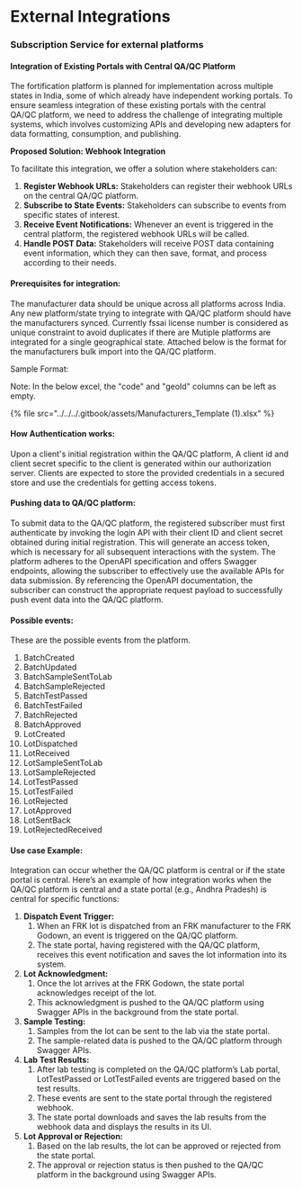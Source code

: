 # External Integrations

### **Subscription Service for external platforms**

#### **Integration of Existing Portals with Central QA/QC Platform**

The fortification platform is planned for implementation across multiple states in India, some of which already have independent working portals. To ensure seamless integration of these existing portals with the central QA/QC platform, we need to address the challenge of integrating multiple systems, which involves customizing APIs and developing new adapters for data formatting, consumption, and publishing.

**Proposed Solution: Webhook Integration**

To facilitate this integration, we offer a solution where stakeholders can:

1. **Register Webhook URLs:** Stakeholders can register their webhook URLs on the central QA/QC platform.
2. **Subscribe to State Events:** Stakeholders can subscribe to events from specific states of interest.
3. **Receive Event Notifications:** Whenever an event is triggered in the central platform, the registered webhook URLs will be called.
4. **Handle POST Data:** Stakeholders will receive POST data containing event information, which they can then save, format, and process according to their needs.

#### **Prerequisites for integration**:&#x20;

The manufacturer data should be unique across all platforms across India. Any new platform/state trying to integrate with QA/QC platform should have the manufacturers synced. Currently fssai license number is considered as unique constraint to avoid duplicates if there are Mutiple platforms are integrated for a single geographical state. Attached below is the format for the manufacturers bulk import into the QA/QC platform.&#x20;

Sample Format:

Note: In the below excel, the "code" and "geoId" columns can be left as empty.

{% file src="../../../.gitbook/assets/Manufacturers_Template (1).xlsx" %}

#### **How Authentication works**:&#x20;

Upon a client's initial registration within the QA/QC platform, A client id and client secret specific to the client is generated within our authorization server. Clients are expected to store the provided credentials in a secured store and use the credentials for getting access tokens.

#### Pushing data to QA/QC platform:&#x20;

To submit data to the QA/QC platform, the registered subscriber must first authenticate by invoking the login API with their client ID and client secret obtained during initial registration. This will generate an access token, which is necessary for all subsequent interactions with the system. The platform adheres to the OpenAPI specification and offers Swagger endpoints, allowing the subscriber to effectively use the available APIs for data submission. By referencing the OpenAPI documentation, the subscriber can construct the appropriate request payload to successfully push event data into the QA/QC platform.

#### **Possible events:**

&#x20;These are the possible events from the platform.

1. BatchCreated
2. BatchUpdated
3. BatchSampleSentToLab
4. BatchSampleRejected
5. BatchTestPassed
6. BatchTestFailed
7. BatchRejected
8. BatchApproved
9. LotCreated
10. LotDispatched
11. LotReceived
12. LotSampleSentToLab
13. LotSampleRejected
14. LotTestPassed&#x20;
15. LotTestFailed&#x20;
16. LotRejected
17. LotApproved
18. LotSentBack
19. LotRejectedReceived

#### **Use case Example**:

Integration can occur whether the QA/QC platform is central or if the state portal is central. Here’s an example of how integration works when the QA/QC platform is central and a state portal (e.g., Andhra Pradesh) is central for specific functions:

1. **Dispatch Event Trigger:**
   1. When an FRK lot is dispatched from an FRK manufacturer to the FRK Godown, an event is triggered on the QA/QC platform.
   2. The state portal, having registered with the QA/QC platform, receives this event notification and saves the lot information into its system.
2. **Lot Acknowledgment:**
   1. Once the lot arrives at the FRK Godown, the state portal acknowledges receipt of the lot.
   2. This acknowledgment is pushed to the QA/QC platform using Swagger APIs in the background from the state portal.
3. **Sample Testing:**
   1. Samples from the lot can be sent to the lab via the state portal.
   2. The sample-related data is pushed to the QA/QC platform through Swagger APIs.
4. **Lab Test Results:**
   1. After lab testing is completed on the QA/QC platform’s Lab portal, LotTestPassed or LotTestFailed events are triggered based on the test results.
   2. These events are sent to the state portal through the registered webhook.
   3. The state portal downloads and saves the lab results from the webhook data and displays the results in its UI.
5. **Lot Approval or Rejection:**
   1. Based on the lab results, the lot can be approved or rejected from the state portal.
   2. The approval or rejection status is then pushed to the QA/QC platform in the background using Swagger APIs.

